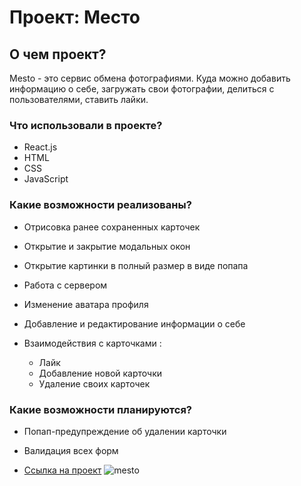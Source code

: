 # Проект: Место 

## О чем проект? 

Mesto - это сервис обмена фотографиями. Куда можно добавить информацию о себе, загружать свои фотографии, делиться с пользователями, ставить лайки. 


### Что использовали в проекте? 

* React.js
* HTML
* CSS
* JavaScript


### Какие возможности реализованы? 

* Отрисовка ранее сохраненных карточек

* Открытие и закрытие модальных окон 

* Открытие картинки в полный размер в виде попапа

* Работа с сервером

* Изменение аватара профиля

* Добавление и редактирование информации о себе

* Взаимодействия с карточками : 

    * Лайк
    * Добавление новой карточки
    * Удаление своих карточек

### Какие возможности планируются? 

* Попап-предупреждение об удалении карточки
    
* Валидация всех форм

* [Ссылка на проект](https://mesto-react-eight.vercel.app/)
![mesto](https://user-images.githubusercontent.com/93146397/233844777-0ea1fbbb-bc56-42bd-8422-46ecedb14b2c.PNG)

